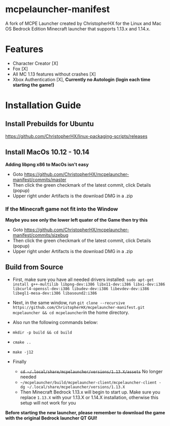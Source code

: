 # mcpelauncher-manifest
A fork of MCPE Launcher created by ChristopherHX for the Linux and Mac OS Bedrock Edition Minecraft launcher that supports 1.13.x and 1.14.x.

# Features
- Character Creator [X]
- Fox [X]
- All MC 1.13 features without crashes [X]
- Xbox Authentication [X], **Currently no Autologin (login each time starting the game!)**

# Installation Guide
## Install Prebuilds for Ubuntu
https://github.com/ChristopherHX/linux-packaging-scripts/releases
## Install MacOs 10.12 - 10.14
**Adding libpng x86 to MacOs isn't easy**
- Goto https://github.com/ChristopherHX/mcpelauncher-manifest/commits/master
- Then click the green checkmark of the latest commit, click Details (popup)
- Upper right under Artifacts is the download DMG in a .zip

### If the Minecraft game not fit into the Window
**Maybe you see only the lower left quater of the Game then try this**
- Goto https://github.com/ChristopherHX/mcpelauncher-manifest/commits/sizebug
- Then click the green checkmark of the latest commit, click Details (popup)
- Upper right under Artifacts is the download DMG in a .zip

## Build from Source
- First, make sure you have all needed drivers installed:
`sudo apt-get install g++-multilib libpng-dev:i386 libx11-dev:i386 libxi-dev:i386 libcurl4-openssl-dev:i386 libudev-dev:i386 libevdev-dev:i386 libegl1-mesa-dev:i386 libasound2:i386`
- Next, in the same window, run `git clone --recursive https://github.com/ChristopherHX/mcpelauncher-manifest.git mcpelauncher && cd mcpelauncher`in the home directory.
- Also run the following commands below:
- `mkdir -p build && cd build`
- `cmake ..`
- `make -j12`

- Finally
  - ~~`cd ~/.local/share/mcpelauncher/versions/1.13.X/assets`~~ No longer needed
  - `~/mcpelauncher/build/mcpelauncher-client/mcpelauncher-client -dg ~/.local/share/mcpelauncher/versions/1.13.X`
  - Then Minecraft Bedrock 1.13.x will begin to start up. Make sure you replace `1.13.X` with your 1.13.X or 1.14.X installation, otherwise this setup will not work for you

**Before starting the new launcher, please remember to download the game with the original Bedrock launcher QT GUI!**
